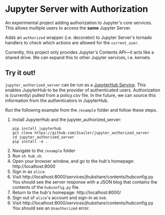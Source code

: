 # Jupyter Server with Authorization

An experimental project adding authorization to Jupyter's core services. This allows multiple users to access the **same** Jupyter Server.

Adds an `authorized` wrapper (i.e. decorator) to Jupyter Server's tornado handlers to check which actions are allowed for the `current_user`.

Currently, this project only provides Jupyter's Contents API—it acts like a shared drive. We can expand this to other Jupyter services, i.e. kernels.

## Try it out!

`jupyter_authorized_server` can be run as a [JupyterHub Service](https://jupyterhub.readthedocs.io/en/stable/reference/services.html#services). This enables JupyterHub to be the provider of authenticated users. Authorization is (currently) pulled from a policy.csv file. In the future, we can source this information from the authenticators in JupyterHub.

Run the following example from the `/example` folder and follow these steps. 

1. Install JupyterHub and the jupyter_authorized_server:
    ```
    pip install jupyterhub
    git clone https://github.com/Zsailer/jupyter_authorized_server
    cd jupyter_authorized_server
    pip install -e .
    ```
2. Navigate to the `/example` folder
3. Run `sh hub.sh`.
4. Open your browser window, and go to the hub's homepage: http://localhost:8000
5. Sign in as `alice`. 
6. Visit http://localhost:8000/services/jhubshare/contents/hubconfig.py
    You should see the server response with a JSON blog that contains the contents of the `hubconfig.py` file.
7. Return to the hub's homepage: http://localhost:8000/
8. Sign out of `alice`'s account and sign-in as `bob`.
9. Visit http://localhost:8000/services/jhubshare/contents/hubconfig.py
    You should see an `Unauthorized` error.